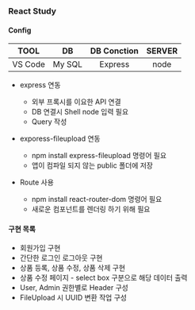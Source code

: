 ### React Study
#### Config
| **TOOL** | **DB** | **DB Conction** | **SERVER**|
|:--------:|:--------:|:--------:|:--------:|
| VS Code | My SQL | Express | node |

- express 연동
    - 외부 프록시를 이요한 API 연결 
    - DB 연결시 Shell node 입력 필요
    - Query 작성

- exporess-fileupload 연동
    - npm install express-fileupload 명령어 필요
    - 앱이 컴파일 되지 않는 public 폴더에 저장

- Route 사용
    - npm install react-router-dom 명령어 필요
    - 새로운 컴포넌트를 렌더링 하기 위해 필요
#### 구현 목록
- 회원가입 구현 
- 간단한 로그인 로그아웃 구현
- 상품 등록, 상품 수정, 상품 삭제 구현
- 상품 수정 페이지 - select box 구분으로 해당 데이터 출력
- User, Admin 권한별로 Header 구성
- FileUpload 시 UUID 변환 작업 구성

